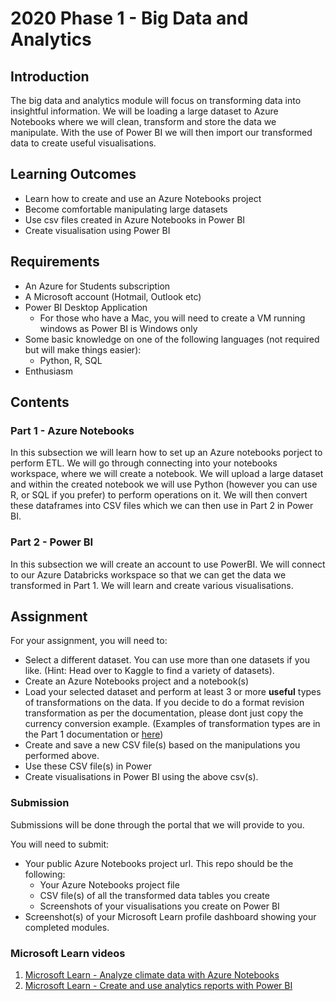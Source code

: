 # 2020 Phase 1 - Big Data and Analytics

## Introduction
The big data and analytics module will focus on transforming data into insightful information. We will be loading a large dataset to Azure Notebooks where we will clean, transform and store the data we manipulate. With the use of Power BI we will then import our transformed data to create useful visualisations.

## Learning Outcomes
- Learn how to create and use an Azure Notebooks project
- Become comfortable manipulating large datasets
- Use csv files created in Azure Notebooks in Power BI
- Create visualisation using Power BI

## Requirements
- An Azure for Students subscription
- A Microsoft account (Hotmail, Outlook etc)
- Power BI Desktop Application
    - For those who have a Mac, you will need to create a VM running windows as Power BI is Windows only
- Some basic knowledge on one of the following languages (not required but will make things easier):
    - Python, R, SQL
- Enthusiasm

## Contents

### Part 1 - Azure Notebooks
In this subsection we will learn how to set up an Azure notebooks porject to perform ETL. We will go through connecting into your notebooks workspace, where we will create a notebook. We will upload a large dataset and within the created notebook we will use Python (however you can use R, or SQL if you prefer) to perform operations on it. We will then convert these dataframes into CSV files which we can then use in Part 2 in Power BI.

### Part 2 - Power BI
In this subsection we will create an account to use PowerBI. We will connect to our Azure Databricks workspace so that we can get the data we transformed in Part 1. We will learn and create various visualisations.

## Assignment
For your assignment, you will need to:
- Select a different dataset. You can use more than one datasets if you like. (Hint: Head over to Kaggle to find a variety of datasets).
- Create an Azure Notebooks project and a notebook(s)
- Load your selected dataset and perform at least 3 or more **useful** types of transformations on the data. If you decide to do a format revision transformation as per the documentation, please dont just copy the currency conversion example. (Examples of transformation types are in the Part 1 documentation or [here](https://www.stitchdata.com/etldatabase/etl-transform/))
- Create and save a new CSV file(s) based on the manipulations you performed above.
- Use these CSV file(s) in Power
- Create visualisations in Power BI using the above csv(s).

### Submission
Submissions will be done through the portal that we will provide to you.

You will need to submit:
- Your public Azure Notebooks project url. This repo should be the following:
    - Your Azure Notebooks project file
    - CSV file(s) of all the transformed data tables you create
    - Screenshots of your visualisations you create on Power BI
- Screenshot(s) of your Microsoft Learn profile dashboard showing your completed modules.
    

### Microsoft Learn videos
1. [Microsoft Learn - Analyze climate data with Azure Notebooks](https://docs.microsoft.com/en-us/learn/modules/analyze-climate-data-with-azure-notebooks/)
2. [Microsoft Learn - Create and use analytics reports with Power BI](https://docs.microsoft.com/en-gb/learn/paths/create-use-analytics-reports-power-bi/)
